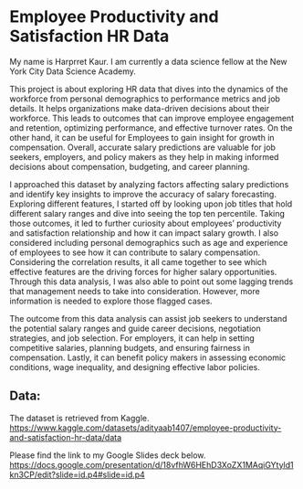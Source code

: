 # Employee Productivity and Satisfaction HR Data 

My name is Harprret Kaur. I am currently a data science fellow at the New York City Data Science Academy.

This project is about exploring HR data that dives into the dynamics of the workforce from personal demographics to performance metrics and job details. It helps organizations make data-driven decisions about their workforce. This leads to outcomes that can improve employee engagement and retention, optimizing performance, and effective turnover rates. On the other hand, it can be useful for Employees to gain insight for growth in compensation. Overall, accurate salary predictions are valuable for job seekers, employers, and policy makers as they help in making informed decisions about compensation, budgeting, and career planning.

I approached this dataset by analyzing factors affecting salary predictions and identify key insights to improve the accuracy of salary forecasting. Exploring different features, I started off by looking upon job titles that hold different salary ranges and dive into seeing the top ten percentile. Taking those outcomes, it led to further curiosity about employees’ productivity and satisfaction relationship and how it can impact salary growth. I also considered including personal demographics such as age and experience of employees to see how it can contribute to salary compensation. Considering the correlation results, it all came together to see which effective features are the driving forces for higher salary opportunities. Through this data analysis, I was also able to point out some lagging trends that management needs to take into consideration. However, more information is needed to explore those flagged cases.

The outcome from this data analysis can assist job seekers to understand the potential salary ranges and guide career decisions, negotiation strategies, and job selection. For employers, it can help in setting competitive salaries, planning budgets, and ensuring fairness in compensation. Lastly, it can benefit policy makers in assessing economic conditions, wage inequality, and designing effective labor policies.

## Data: 
The dataset is retrieved from Kaggle.
https://www.kaggle.com/datasets/adityaab1407/employee-productivity-and-satisfaction-hr-data/data

Please find the link to my Google Slides deck below.
https://docs.google.com/presentation/d/18vfhW6HEhD3XoZX1MAqiGYtyld1kn3CP/edit?slide=id.p4#slide=id.p4


